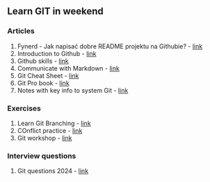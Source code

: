 ## Learn GIT in weekend

### Articles
1. Fynerd - Jak napisać dobre README projektu na Githubie? - [link](https://www.flynerd.pl/2018/06/jak-napisac-dobre-readme-projektu-na-githubie.html)
2. Introduction to Github - [link](https://github.com/skills/introduction-to-github)
3. Github skills - [link](https://github.com/skills/)
4. Communicate with Markdown - [link](https://github.com/skills/communicate-using-markdown)
5. Git Cheat Sheet - [link](https://education.github.com/git-cheat-sheet-education.pdf)
6. Git Pro book - [link](https://git-scm.com/book/pl/v2)
7. Notes with key info to system Git - [link](https://github.com/bogdanpolak/nauka-gita)

### Exercises
1. Learn Git Branching - [link](https://learngitbranching.js.org/)
2. COnflict practice - [link](https://learngitbranching.js.org/)
3. Git workshop - [link](https://www.gitwarsztaty.pl/cwiczenia)

### Interview questions
1. Git questions 2024 - [link](https://mockit.pl/blog/pytania-rekrutacyjne-git)